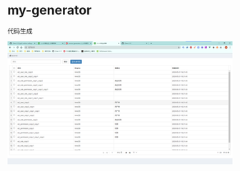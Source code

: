 # my-generator
代码生成

![图片](https://github.com/Chen-Y-P/my-generator/blob/master/Snipaste_2020-05-21_16-53-29.png)
